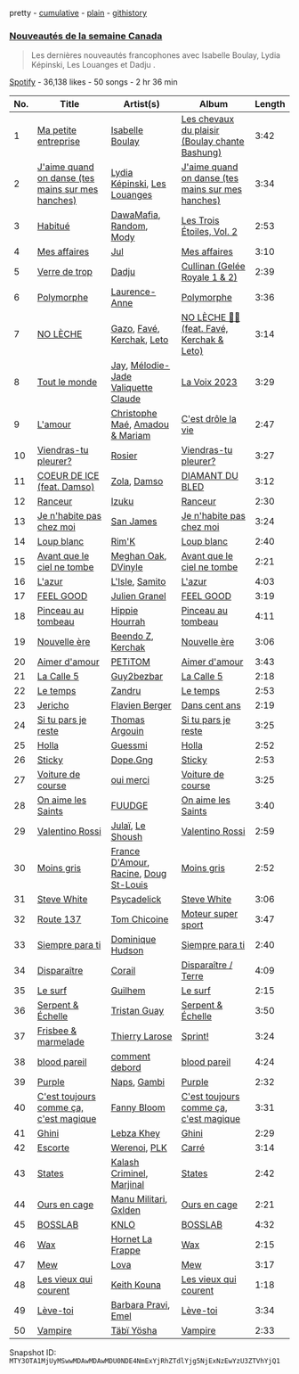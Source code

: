 pretty - [cumulative](/playlists/cumulative/37i9dQZF1DX9SvXmR7wQty.md) - [plain](/playlists/plain/37i9dQZF1DX9SvXmR7wQty) - [githistory](https://github.githistory.xyz/mackorone/spotify-playlist-archive/blob/main/playlists/plain/37i9dQZF1DX9SvXmR7wQty)

### [Nouveautés de la semaine Canada](https://open.spotify.com/playlist/37i9dQZF1DX9SvXmR7wQty)

> Les dernières nouveautés francophones avec Isabelle Boulay, Lydia Képinski, Les Louanges et Dadju .

[Spotify](https://open.spotify.com/user/spotify) - 36,138 likes - 50 songs - 2 hr 36 min

| No. | Title | Artist(s) | Album | Length |
|---|---|---|---|---|
| 1 | [Ma petite entreprise](https://open.spotify.com/track/6EPZV6aJrOaudNPTOtAiII) | [Isabelle Boulay](https://open.spotify.com/artist/5gx3I0a3G8F4hui6GZLfQF) | [Les chevaux du plaisir \(Boulay chante Bashung\)](https://open.spotify.com/album/0mQ42DeEtBHZ33FhVzJ5sV) | 3:42 |
| 2 | [J'aime quand on danse \(tes mains sur mes hanches\)](https://open.spotify.com/track/2j1yHPxBBPfz8jgr4eSnp9) | [Lydia Képinski](https://open.spotify.com/artist/6lqpzCZWhymonpvpAVKx0C), [Les Louanges](https://open.spotify.com/artist/57GQLJX1O8guO5PVj46e6l) | [J'aime quand on danse \(tes mains sur mes hanches\)](https://open.spotify.com/album/5CN5KW3obIjkuigvnQ8SfV) | 3:34 |
| 3 | [Habitué](https://open.spotify.com/track/7xkEwqP3Re1IONk53wIryU) | [DawaMafia](https://open.spotify.com/artist/5yhoElw9gCKKsOAK1mmgHJ), [Random](https://open.spotify.com/artist/20JaTdfk3frqSwaYIf0ko8), [Mody](https://open.spotify.com/artist/6dkxSINLJmaCC2uxuM61ds) | [Les Trois Étoiles, Vol\. 2](https://open.spotify.com/album/7HkXzitPnzf2j40h3fzz9a) | 2:53 |
| 4 | [Mes affaires](https://open.spotify.com/track/5Ug50Tcin5Gc3MPDw13sKC) | [Jul](https://open.spotify.com/artist/3IW7ScrzXmPvZhB27hmfgy) | [Mes affaires](https://open.spotify.com/album/5yCcPQUL1zdTO9lcI73YwO) | 3:10 |
| 5 | [Verre de trop](https://open.spotify.com/track/3TP7rff5C07nasdDYOtVMD) | [Dadju](https://open.spotify.com/artist/4sbXXFzEWJY2zsZjelerjX) | [Cullinan \(Gelée Royale 1 & 2\)](https://open.spotify.com/album/3NPQDrbnqqcr0I0lCTcXSw) | 2:39 |
| 6 | [Polymorphe](https://open.spotify.com/track/1szVCzng0CIp1LdNVV0JfP) | [Laurence\-Anne](https://open.spotify.com/artist/0OuxZ5aNvFlurweMR8qq3B) | [Polymorphe](https://open.spotify.com/album/1Mi10Z1Hh8DAQikC7n8KYI) | 3:36 |
| 7 | [NO LÈCHE](https://open.spotify.com/track/6D1HiF2e3Z0F8FwQ5uLxwn) | [Gazo](https://open.spotify.com/artist/5gqmbbfjcikQBzPB5Hv13I), [Favé](https://open.spotify.com/artist/20JMfmzDb5cjHxEoMXXMyY), [Kerchak](https://open.spotify.com/artist/1nRbtbdYK51y71nVOxu332), [Leto](https://open.spotify.com/artist/6HCBnyTBSLdb3TFn2ayulY) | [NO LÈCHE 🚫👅 \(feat\. Favé, Kerchak & Leto\)](https://open.spotify.com/album/6HGMONyziFfUCEpMdwbzZn) | 3:14 |
| 8 | [Tout le monde](https://open.spotify.com/track/59NiurbrD7BnSkkTBRiqif) | [Jay](https://open.spotify.com/artist/4KZEdNPtF2AdijUD02qPoj), [Mélodie\-Jade Valiquette Claude](https://open.spotify.com/artist/5BDjymGQw59ZRpvMFZcAIn) | [La Voix 2023](https://open.spotify.com/album/1LtGxOzpH5yYf9jIb7JpfX) | 3:29 |
| 9 | [L'amour](https://open.spotify.com/track/67iIpALe9LicIOwMmhlraA) | [Christophe Maé](https://open.spotify.com/artist/7jgnJBnpZTiGnCF2Wvka2Z), [Amadou & Mariam](https://open.spotify.com/artist/3KH7WsR2JZQ94Ik8SyabU6) | [C'est drôle la vie](https://open.spotify.com/album/2MT10PyQwdm84H37J2nyrD) | 2:47 |
| 10 | [Viendras\-tu pleurer?](https://open.spotify.com/track/6lBb5vtkIdpJ2LxQX9NisN) | [Rosier](https://open.spotify.com/artist/2mIqD0kh2TtNDYpB4weMe1) | [Viendras\-tu pleurer?](https://open.spotify.com/album/0vi46z2QfWE6AvGApoT6tm) | 3:27 |
| 11 | [COEUR DE ICE \(feat\. Damso\)](https://open.spotify.com/track/7jbu9k6w67hWlhSinmGT3c) | [Zola](https://open.spotify.com/artist/54kCbQZaZWHnwwj9VP2hn4), [Damso](https://open.spotify.com/artist/2UwqpfQtNuhBwviIC0f2ie) | [DIAMANT DU BLED](https://open.spotify.com/album/24xKUsNCdkbXC2q473nRNO) | 3:12 |
| 12 | [Ranceur](https://open.spotify.com/track/2uxbDrFDIOLlq3GwSkZJvn) | [Izuku](https://open.spotify.com/artist/07nPO9PmOxJX3XXsCsVVW8) | [Ranceur](https://open.spotify.com/album/5CSa2WyuVissQJkQ3qI2cz) | 2:30 |
| 13 | [Je n'habite pas chez moi](https://open.spotify.com/track/7q9auzxcNfbzqRwILxqNVF) | [San James](https://open.spotify.com/artist/0hIJpbVV7O5vBBhTQ4tXiH) | [Je n'habite pas chez moi](https://open.spotify.com/album/20iT6YJYJD0d7ushv8mQHv) | 3:24 |
| 14 | [Loup blanc](https://open.spotify.com/track/7anzgkHjN83MXJrbeUyWnm) | [Rim'K](https://open.spotify.com/artist/2eh8cEKZk4VeruUrGq748D) | [Loup blanc](https://open.spotify.com/album/3t3T3b5V9jR6Ofbd9eVB0r) | 2:40 |
| 15 | [Avant que le ciel ne tombe](https://open.spotify.com/track/3MUhg6FHlv4IqDFJRFrcfn) | [Meghan Oak](https://open.spotify.com/artist/0zcVg1Jym2sknaMn46kO2k), [DVinyle](https://open.spotify.com/artist/5ozjuk4ZNYQ5OMv4SmnkyA) | [Avant que le ciel ne tombe](https://open.spotify.com/album/7e0Mmke0NiDGbDgBjTQtzF) | 2:21 |
| 16 | [L'azur](https://open.spotify.com/track/2gC3jPD7HwT0jhy9Em5g5p) | [L'Isle](https://open.spotify.com/artist/1Dha3TduO0PBC7aRD84PHP), [Samito](https://open.spotify.com/artist/2LwqwmIDSWwNV1lDjqKqCN) | [L'azur](https://open.spotify.com/album/1lIOIRiqOzfbzIXVsUfs8f) | 4:03 |
| 17 | [FEEL GOOD](https://open.spotify.com/track/4818KPM4qB4jOHL3wCx4xv) | [Julien Granel](https://open.spotify.com/artist/3VvDMiseFeokUqlLPXMh45) | [FEEL GOOD](https://open.spotify.com/album/0nUUsu6S1qzEjiTZ7ibxQF) | 3:19 |
| 18 | [Pinceau au tombeau](https://open.spotify.com/track/1JHxLQcPTc833dUUqBZMbf) | [Hippie Hourrah](https://open.spotify.com/artist/3bleTECnmOHmAXDHp057aj) | [Pinceau au tombeau](https://open.spotify.com/album/4GePFLLCkBw3IhK1n851B7) | 4:11 |
| 19 | [Nouvelle ère](https://open.spotify.com/track/5EGBzg0DuYFZFVLnG9rzjB) | [Beendo Z](https://open.spotify.com/artist/7a35Zdc78bDXJv2vYf5hSO), [Kerchak](https://open.spotify.com/artist/1nRbtbdYK51y71nVOxu332) | [Nouvelle ère](https://open.spotify.com/album/7g7Sfraq90lpgOko9oEbTt) | 3:06 |
| 20 | [Aimer d'amour](https://open.spotify.com/track/0MaQf08KMSfzFAokIBLxGW) | [PETiTOM](https://open.spotify.com/artist/6jdST36R49wOl2Xgy5TOjv) | [Aimer d'amour](https://open.spotify.com/album/0UU1EcK1t9MsHIHpjbgswf) | 3:43 |
| 21 | [La Calle 5](https://open.spotify.com/track/6VwYOe36B7rbLOzyUwxnCR) | [Guy2bezbar](https://open.spotify.com/artist/07h4CCFmlXkwx0g4PL5Uuh) | [La Calle 5](https://open.spotify.com/album/6FpjXGzEcVhvj5BxR3nhqh) | 2:18 |
| 22 | [Le temps](https://open.spotify.com/track/5HI9k4iTd7qCdsWTUsFyJT) | [Zandru](https://open.spotify.com/artist/4DvuZ3bcyE9QdQWUc9G6Hg) | [Le temps](https://open.spotify.com/album/6SiXmhg0ROfLi8kBLz2O5d) | 2:53 |
| 23 | [Jericho](https://open.spotify.com/track/0EReTW8JFj00nBZszTFivN) | [Flavien Berger](https://open.spotify.com/artist/5PyU5aVBI66v0pkCIvEJfu) | [Dans cent ans](https://open.spotify.com/album/5GbVEUDKSF372hQLZMcbUb) | 2:19 |
| 24 | [Si tu pars je reste](https://open.spotify.com/track/2pEHBU81WJxcpFyvHdNQOg) | [Thomas Argouin](https://open.spotify.com/artist/2YuO1O9h5zMxswHlFvs7b6) | [Si tu pars je reste](https://open.spotify.com/album/2DBG3qhcNRpT03Se9LAuoG) | 3:25 |
| 25 | [Holla](https://open.spotify.com/track/3xMeqBNtZ5vyjcWlnfpTb4) | [Guessmi](https://open.spotify.com/artist/1iPrqRhbEuH0BRuIv16zv2) | [Holla](https://open.spotify.com/album/5C9ivT1fN9yRG73t18040F) | 2:52 |
| 26 | [Sticky](https://open.spotify.com/track/1Iqwk6abfOJZIJcuaAvrlk) | [Dope.Gng](https://open.spotify.com/artist/3GrmxSIFXZLdfdGkk28sVE) | [Sticky](https://open.spotify.com/album/7FBWow9gcmi1fpDFiSKGWv) | 2:53 |
| 27 | [Voiture de course](https://open.spotify.com/track/5AbHwqS90lmbvhNX733j0z) | [oui merci](https://open.spotify.com/artist/6XUr1bWIBVkLmXHySucgyr) | [Voiture de course](https://open.spotify.com/album/7m2z2S45pCXwA8tzDV8pdK) | 3:25 |
| 28 | [On aime les Saints](https://open.spotify.com/track/1yHwq3JnFJ8ZEB6XlwBrJK) | [FUUDGE](https://open.spotify.com/artist/5VeX5PycbdHZmYuTqYGUbi) | [On aime les Saints](https://open.spotify.com/album/0sFluBLkJLJghzH0vBBLRI) | 3:40 |
| 29 | [Valentino Rossi](https://open.spotify.com/track/4ZzXzMW5YLWOrnrq0ARiRK) | [Julaï](https://open.spotify.com/artist/121HfPsWH7DqRtTtF5PEWn), [Le Shoush](https://open.spotify.com/artist/3pBS7ZKUIPG82BxrOVRaFH) | [Valentino Rossi](https://open.spotify.com/album/6aRUFvU5f4uIMmVD26at4I) | 2:59 |
| 30 | [Moins gris](https://open.spotify.com/track/4NtWeW8n4PMKJ1mDCXBjhM) | [France D'Amour](https://open.spotify.com/artist/5g40u1MQUx691VciJIh3jI), [Racine](https://open.spotify.com/artist/0I13lICRFvxtXPuBcfsXlt), [Doug St\-Louis](https://open.spotify.com/artist/2VMTgonmhFkFL983IgSUaX) | [Moins gris](https://open.spotify.com/album/2iOJC8M8cKBZpgC7eqwfJc) | 2:52 |
| 31 | [Steve White](https://open.spotify.com/track/0QPDpJ9y86KhptduQz48g6) | [Psycadelick](https://open.spotify.com/artist/1HqB7rrPzpiqR9OMNKfZdE) | [Steve White](https://open.spotify.com/album/7fKcmEYFZms2Skxe1QLtIz) | 3:06 |
| 32 | [Route 137](https://open.spotify.com/track/1tA9Q2oSE3gmd3uNeNPsDh) | [Tom Chicoine](https://open.spotify.com/artist/2AFmNRNeW4gaF0E0fro7QG) | [Moteur super sport](https://open.spotify.com/album/61Ducr5serAJxHZqNONiPt) | 3:47 |
| 33 | [Siempre para ti](https://open.spotify.com/track/7bvwmPJg4lWVklY9GXSTHH) | [Dominique Hudson](https://open.spotify.com/artist/5jUUxz4x0tzHtghlDNyBLa) | [Siempre para ti](https://open.spotify.com/album/362SHggD1VVg3IA1o9lmKQ) | 2:40 |
| 34 | [Disparaître](https://open.spotify.com/track/2OjVLqCJMcxgTnYXQ0UxWw) | [Corail](https://open.spotify.com/artist/6gBH7tdzTkIiWtVw8JCwzr) | [Disparaître / Terre](https://open.spotify.com/album/6qr1fqyMsZQvh2xsHErh0a) | 4:09 |
| 35 | [Le surf](https://open.spotify.com/track/1BQ40vaUclSvLE1VqdS5jq) | [Guilhem](https://open.spotify.com/artist/1rS6OZB5QSRztfduBh62I8) | [Le surf](https://open.spotify.com/album/7qDNHLtyWSqTnE1OagCo9A) | 2:15 |
| 36 | [Serpent & Échelle](https://open.spotify.com/track/2MzCbFlcQ8npw83nPFtt5Q) | [Tristan Guay](https://open.spotify.com/artist/0Bi9l2FyMlGmNQ4xKUcJYU) | [Serpent & Échelle](https://open.spotify.com/album/0c3NiMb6feLMn96pHhPxwX) | 3:50 |
| 37 | [Frisbee & marmelade](https://open.spotify.com/track/5TnZyC8Nf9JHCG1xhTijol) | [Thierry Larose](https://open.spotify.com/artist/3yg2vJlvkadhe8wLeLlzxt) | [Sprint!](https://open.spotify.com/album/5xJzH5mAstzasA183cAEEq) | 3:24 |
| 38 | [blood pareil](https://open.spotify.com/track/3hoN17LR9d4dGNChOggCWU) | [comment debord](https://open.spotify.com/artist/6C16UJJjE6FE2VwenTrElQ) | [blood pareil](https://open.spotify.com/album/0dqVqqzi4fmWSheOnGv7js) | 4:24 |
| 39 | [Purple](https://open.spotify.com/track/6cjKcGijI1g8cdpiObqcUM) | [Naps](https://open.spotify.com/artist/6W5uA6CNMf3hd2j4a2XWCx), [Gambi](https://open.spotify.com/artist/1lB3I3SI30v2ZOpR4XQqzJ) | [Purple](https://open.spotify.com/album/1q7QjtB2xmOY40BkS4dVj4) | 2:32 |
| 40 | [C'est toujours comme ça, c'est magique](https://open.spotify.com/track/7FkeC7l5xZop0d8y492sLE) | [Fanny Bloom](https://open.spotify.com/artist/5WjAa6SM7JS2zr4HfSPsII) | [C'est toujours comme ça, c'est magique](https://open.spotify.com/album/2oP38vH7xEhdyso9jLHXyo) | 3:31 |
| 41 | [Ghini](https://open.spotify.com/track/00FJ5yEF2dIPNfU1HsYrc7) | [Lebza Khey](https://open.spotify.com/artist/6oW3oCa9th1gUBNkI1LnGA) | [Ghini](https://open.spotify.com/album/5OXJX7joS4bXunacsHcTTu) | 2:29 |
| 42 | [Escorte](https://open.spotify.com/track/41owO9tpVFmNAZ4IEpM2iK) | [Werenoi](https://open.spotify.com/artist/3YBJLs7RqR0aPGBgU27nDh), [PLK](https://open.spotify.com/artist/3DCWeG2J1fZeu0Oe6i5Q6m) | [Carré](https://open.spotify.com/album/2oTwdgQB5duCr067NgoEOP) | 3:14 |
| 43 | [States](https://open.spotify.com/track/1Za2UeFuVKYJG8Zr2cIRsd) | [Kalash Criminel](https://open.spotify.com/artist/6ytOHdKh4xt4YvF7tz8Zcv), [Marjinal](https://open.spotify.com/artist/2kw3kVYH86s8K0O4Pebofm) | [States](https://open.spotify.com/album/5Xdk5eLu2fKSbTiZhKcqql) | 2:42 |
| 44 | [Ours en cage](https://open.spotify.com/track/2UygN6kuMAaDHFXGywnB4Q) | [Manu Militari](https://open.spotify.com/artist/5hCqDsqqIaYbJhWoZ0JhaE), [Gxlden](https://open.spotify.com/artist/7B8bcVe9PQZSS633ZQa9qo) | [Ours en cage](https://open.spotify.com/album/2NbGxEzsahYMFpnp95IPCt) | 2:21 |
| 45 | [BOSSLAB](https://open.spotify.com/track/3slmbjKKWuyQUKHzbZPbEc) | [KNLO](https://open.spotify.com/artist/56zW5cgHbn3F88lDBF6wAV) | [BOSSLAB](https://open.spotify.com/album/6OOu5f0k8Fa4bwSPjMm2oQ) | 4:32 |
| 46 | [Wax](https://open.spotify.com/track/6Na4nQENJVStIYlUcUMqpH) | [Hornet La Frappe](https://open.spotify.com/artist/1kwzW1IszUiq4Gs9BFesvW) | [Wax](https://open.spotify.com/album/3nETxManjw4q4SpYDOlrar) | 2:15 |
| 47 | [Mew](https://open.spotify.com/track/0XyFWTz62YHIppuJHsdCXS) | [Lova](https://open.spotify.com/artist/3AaQmXxkr6SJLELOEIeSh2) | [Mew](https://open.spotify.com/album/7z4jZcsp7l9U6j5Q5ydhrW) | 3:17 |
| 48 | [Les vieux qui courent](https://open.spotify.com/track/3K9PkRwgoAHJ8x4lEIJkNU) | [Keith Kouna](https://open.spotify.com/artist/5jVzu02JTqYPuzeNH7voWK) | [Les vieux qui courent](https://open.spotify.com/album/2ccZ5q2DOdxGxger6m230y) | 1:18 |
| 49 | [Lève\-toi](https://open.spotify.com/track/5YgSiBZIZIpARpzzISiWsb) | [Barbara Pravi](https://open.spotify.com/artist/3L4wiBOSDLkJ18OISXZDA8), [Emel](https://open.spotify.com/artist/06MtOym27ALcfdtVOsRcaA) | [Lève\-toi](https://open.spotify.com/album/0e9MeZE0DvKs2FYHJsWGAL) | 3:34 |
| 50 | [Vampire](https://open.spotify.com/track/7Iy3isMoMHYsKPtUZdXWE6) | [Täbï Yösha](https://open.spotify.com/artist/7mFQZ0JDq4jMjWXGyaU8EO) | [Vampire](https://open.spotify.com/album/1Ps1zKHpyr3X35EuxXTLXE) | 2:33 |

Snapshot ID: `MTY3OTA1MjUyMSwwMDAwMDAwMDU0NDE4NmExYjRhZTdlYjg5NjExNzEwYzU3ZTVhYjQ1`
